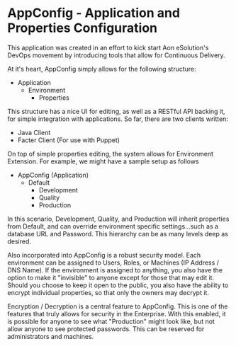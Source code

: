 # AppConfig - Application and Properties Configuration

This application was created in an effort to kick start Aon eSolution's DevOps movement by introducing tools that allow for Continuous Delivery.

At it's heart, AppConfig simply allows for the following structure:
- Application
    - Environment
        - Properties

This structure has a nice UI for editing, as well as a RESTful API backing it, for simple integration with applications.  So far, there are two clients written:
- Java Client
- Facter Client (For use with Puppet)

On top of simple properties editing, the system allows for Environment Extension.  For example, we might have a sample setup as follows
- AppConfig (Application)
    - Default
        - Development
        - Quality
        - Production

In this scenario, Development, Quality, and Production will inherit properties from Default, and can override environment specific settings...such as a database URL and Password.  This hierarchy can be as many levels deep as desired.

Also incorporated into AppConfig is a robust security model.  Each environment can be assigned to Users, Roles, or Machines (IP Address / DNS Name).  If the environment is assigned to anything, you also have the option to make it "invisible" to anyone except for those that may edit it.  Should you choose to keep it open to the public, you also have the ability to encrypt individual properties, so that only the owners may decrypt it.

Encryption / Decryption is a central feature to AppConfig.  This is one of the features that truly allows for security in the Enterprise.  With this enabled, it is possible for anyone to see what "Production" might look like, but not allow anyone to see protected passwords.  This can be reserved for administrators and machines.